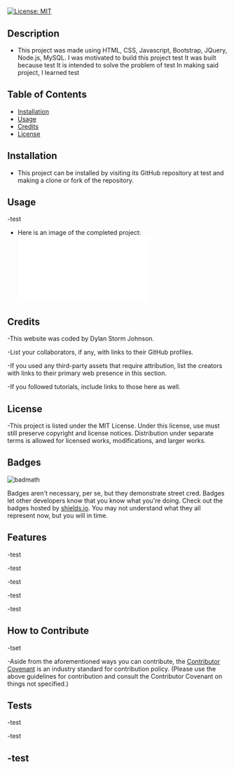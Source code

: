 
# <test>
[![License: MIT](https://img.shields.io/badge/License-MIT-yellow.svg)](https://opensource.org/licenses/MIT)
## Description

- This project was made using HTML, CSS, Javascript, Bootstrap, JQuery, Node.js, MySQL.  I was motivated to build this project test  It was built because test  It is intended to solve the problem of test  In making said project, I learned test

## Table of Contents

- [Installation](#installation)
- [Usage](#usage)
- [Credits](#credits)
- [License](#license)

## Installation

- This project can be installed by visiting its GitHub repository at test and making a clone or fork of the repository.

## Usage

-test

- Here is an image of the completed project:
![test](assets/images/test.pdf)


## Credits
-This website was coded by Dylan Storm Johnson.

-List your collaborators, if any, with links to their GitHub profiles.

-If you used any third-party assets that require attribution, list the creators with links to their primary web presence in this section.

-If you followed tutorials, include links to those here as well.

## License

-This project is listed under the MIT License.  Under this license, use must still preserve copyright and license notices.  Distribution under separate terms is allowed for licensed works, modifications, and larger works.

## Badges

![badmath](https://img.shields.io/github/languages/top/lernantino/badmath)

Badges aren't necessary, per se, but they demonstrate street cred. Badges let other developers know that you know what you're doing. Check out the badges hosted by [shields.io](https://shields.io/). You may not understand what they all represent now, but you will in time.

## Features

-test

-test

-test

-test

-test

## How to Contribute

-tset

-Aside from the aforementioned ways you can contribute, the [Contributor Covenant](https://www.contributor-covenant.org/) is an industry standard for contribution policy.  (Please use the above guidelines for contribution and consult the Contributor Covenant on things not specified.)

## Tests

-test

-test

-test
---